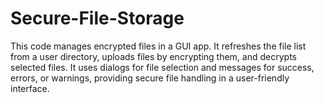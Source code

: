# Secure-File-Storage
This code manages encrypted files in a GUI app. It refreshes the file list from a user directory, uploads files by encrypting them, and decrypts selected files. It uses dialogs for file selection and messages for success, errors, or warnings, providing secure file handling in a user-friendly interface.
